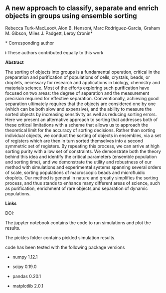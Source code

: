 ## A new approach to classify, separate and enrich objects in groups using ensemble sorting

Rebecca Turk-MacLeodǂ, Alon B. Hensonǂ, Marc Rodriguez-Garcia, Graham M. Gibson, Miles J. Padgett, Leroy Cronin*

\* Corresponding author

ǂ These authors contributed equally to this work

**Abstract**

The sorting of objects into groups is a fundamental operation, critical in the preparation and purification of populations of cells, crystals, beads, or droplets, necessary for research and applications in biology, chemistry and materials science. Most of the efforts exploring such purification have focused on two areas: the degree of separation and the measurement precision required for effective separation. Conventionally, achieving good separation ultimately requires that the objects are considered one by one (which can be both slow and expensive), and the ability to measure the sorted objects by increasing sensitivity as well as reducing sorting errors. Here we present an alternative approach to sorting that addresses both of these critical limitations with a scheme that allows us to approach the theoretical limit for the accuracy of sorting decisions.  Rather than sorting individual objects, we conduct the sorting of objects in ensembles, via a set of registers which are then in turn sorted themselves into a second symmetric set of registers. By repeating this process, we can arrive at high sorting purity with a low set of constraints. We demonstrate both the theory behind this idea and identify the critical parameters (ensemble population and sorting time), and we demonstrate the utility and robustness of our method with simulations and experimental systems spanning several orders of scale, sorting populations of macroscopic beads and microfluidic droplets. Our method is general in nature and greatly simplifies the sorting process, and thus stands to enhance many different areas of science, such as purification, enrichment of rare objects,and separation of dynamic populations. 

**Links**

DOI:

The jupyter notebook contains the code to run simulations and plot the results. 

The pickles folder contains pickled simulation results.

code has been tested with the following package versions

- numpy 1.12.1


- scipy 0.19.0

- pandas 0.20.1

- matplotlib 2.0.1

  ​